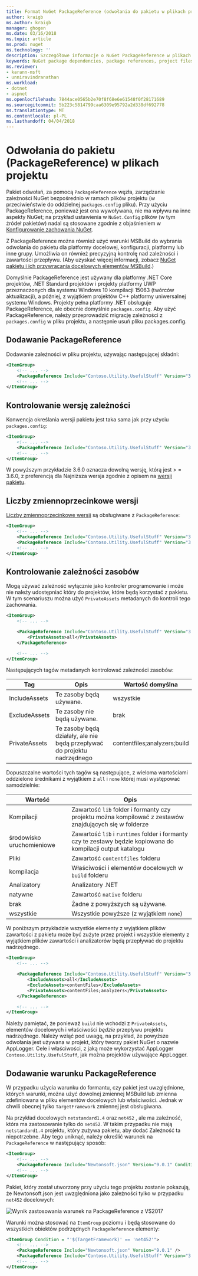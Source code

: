```yaml
---
title: Format NuGet PackageReference (odwołania do pakietu w plikach projektu) | Dokumentacja firmy Microsoft
author: kraigb
ms.author: kraigb
manager: ghogen
ms.date: 03/16/2018
ms.topic: article
ms.prod: nuget
ms.technology: ''
description: Szczegółowe informacje o NuGet PackageReference w plikach projektu jako obsługiwany przez NuGet 4.0 +, VS2017 i .NET Core 2.0
keywords: NuGet package dependencies, package references, project files, PackageReference, packages.config, VS2017, Visual Studio 2017, NuGet 4, .NET Core 2.0
ms.reviewer:
- karann-msft
- unniravindranathan
ms.workload:
- dotnet
- aspnet
ms.openlocfilehash: 7844ace0565b2e70f8f68e6e61548f0f28171689
ms.sourcegitcommit: 5b223c5814799caa6309e95792a2d338df692778
ms.translationtype: MT
ms.contentlocale: pl-PL
ms.lasthandoff: 04/04/2018
---
```

# <a name="package-references-packagereference-in-project-files"></a>Odwołania do pakietu (PackageReference) w plikach projektu

Pakiet odwołań, za pomocą `PackageReference` węzła, zarządzanie zależności NuGet bezpośrednio w ramach plików projektu (w przeciwieństwie do oddzielnej `packages.config` pliku). Przy użyciu PackageReference, ponieważ jest ona wywoływana, nie ma wpływu na inne aspekty NuGet; na przykład ustawienia w `NuGet.Config` plików (w tym źródeł pakietów) nadal są stosowane zgodnie z objaśnieniem w [Konfigurowanie zachowania NuGet](configuring-nuget-behavior.md).

Z PackageReference można również użyć warunki MSBuild do wybrania odwołania do pakietu dla platformy docelowej, konfiguracji, platformy lub inne grupy. Umożliwia on również precyzyjną kontrolę nad zależności i zawartości przepływu. (Aby uzyskać więcej informacji, zobacz [NuGet pakietu i ich przywracania docelowych elementów MSBuild](../reference/msbuild-targets.md).)

Domyślnie PackageReference jest używany dla platformy .NET Core projektów, .NET Standard projektów i projekty platformy UWP przeznaczonych dla systemu Windows 10 kompilacji 15063 (twórców aktualizacji), a później, z wyjątkiem projektów C++ platformy uniwersalnej systemu Windows. Projekty pełna platformy .NET obsługuje PackageReference, ale obecnie domyślnie `packages.config`. Aby użyć PackageReference, należy przeprowadzić migrację zależności z `packages.config` w pliku projektu, a następnie usuń pliku packages.config.

## <a name="adding-a-packagereference"></a>Dodawanie PackageReference

Dodawanie zależności w pliku projektu, używając następującej składni:

```xml
<ItemGroup>
    <!-- ... -->
    <PackageReference Include="Contoso.Utility.UsefulStuff" Version="3.6.0" />
    <!-- ... -->
</ItemGroup>
```

## <a name="controlling-dependency-version"></a>Kontrolowanie wersję zależności

Konwencja określania wersji pakietu jest taka sama jak przy użyciu `packages.config`:

```xml
<ItemGroup>
    <!-- ... -->
    <PackageReference Include="Contoso.Utility.UsefulStuff" Version="3.6.0" />
    <!-- ... -->
</ItemGroup>
```

W powyższym przykładzie 3.6.0 oznacza dowolną wersję, którą jest > = 3.6.0, z preferencją dla Najniższa wersja zgodnie z opisem na [wersji pakietu](../reference/package-versioning.md#version-ranges-and-wildcards).

## <a name="floating-versions"></a>Liczby zmiennoprzecinkowe wersji

[Liczby zmiennoprzecinkowe wersji](../consume-packages/dependency-resolution.md#floating-versions) są obsługiwane z `PackageReference`:

```xml
<ItemGroup>
    <!-- ... -->
    <PackageReference Include="Contoso.Utility.UsefulStuff" Version="3.6.*" />
    <PackageReference Include="Contoso.Utility.UsefulStuff" Version="3.6.0-beta*" />
    <!-- ... -->
</ItemGroup>
```

## <a name="controlling-dependency-assets"></a>Kontrolowanie zależności zasobów

Mogą używać zależność wyłącznie jako kontroler programowanie i może nie należy udostępniać który do projektów, które będą korzystać z pakietu. W tym scenariuszu można użyć `PrivateAssets` metadanych do kontroli tego zachowania.

```xml
<ItemGroup>
    <!-- ... -->

    <PackageReference Include="Contoso.Utility.UsefulStuff" Version="3.6.0">
        <PrivateAssets>all</PrivateAssets>
    </PackageReference>

    <!-- ... -->
</ItemGroup>
```

Następujących tagów metadanych kontrolować zależności zasobów:

| Tag | Opis | Wartość domyślna |
| --- | --- | --- |
| IncludeAssets | Te zasoby będą używane. | wszystkie |
| ExcludeAssets | Te zasoby nie będą używane. | brak |
| PrivateAssets | Te zasoby będą działały, ale nie będą przepływać do projektu nadrzędnego | contentfiles;analyzers;build |

Dopuszczalne wartości tych tagów są następujące, z wieloma wartościami oddzielone średnikami z wyjątkiem z `all` i `none` której musi występować samodzielnie:

| Wartość | Opis |
| --- | ---
| Kompilacji | Zawartość `lib` folder i formanty czy projektu można kompilować z zestawów znajdujących się w folderze |
| środowisko uruchomieniowe | Zawartość `lib` i `runtimes` folder i formanty czy te zestawy będzie kopiowana do kompilacji output katalogu |
| Pliki | Zawartość `contentfiles` folderu |
| kompilacja | Właściwości i elementów docelowych w `build` folderu |
| Analizatory | Analizatory .NET |
| natywne | Zawartość `native` folderu |
| brak | Żadne z powyższych są używane. |
| wszystkie | Wszystkie powyższe (z wyjątkiem `none`) |

W poniższym przykładzie wszystkie elementy z wyjątkiem plików zawartości z pakietu może być zużyte przez projekt i wszystkie elementy z wyjątkiem plików zawartości i analizatorów będą przepływać do projektu nadrzędnego.

```xml
<ItemGroup>
    <!-- ... -->

    <PackageReference Include="Contoso.Utility.UsefulStuff" Version="3.6.0">
        <IncludeAssets>all</IncludeAssets>
        <ExcludeAssets>contentFiles</ExcludeAssets>
        <PrivateAssets>contentFiles;analyzers</PrivateAssets>
    </PackageReference>

    <!-- ... -->
</ItemGroup>
```

Należy pamiętać, że ponieważ `build` nie wchodzi z `PrivateAssets`, elementów docelowych i właściwości *będzie* przepływu projektu nadrzędnego. Należy wziąć pod uwagę, na przykład, że powyższe odwołania jest używana w projekt, który tworzy pakiet NuGet o nazwie AppLogger. Cele i właściwości, z jaką może wykorzystać AppLogger `Contoso.Utility.UsefulStuff`, jak można projektów używające AppLogger.

## <a name="adding-a-packagereference-condition"></a>Dodawanie warunku PackageReference

W przypadku użycia warunku do formantu, czy pakiet jest uwzględnione, których warunki, można użyć dowolnej zmiennej MSBuild lub zmienna zdefiniowana w pliku elementów docelowych lub właściwości. Jednak w chwili obecnej tylko `TargetFramework` zmiennej jest obsługiwana.

Na przykład docelowych `netstandard1.4` oraz `net452` , ale ma zależność, która ma zastosowanie tylko do `net452`. W takim przypadku nie mają `netstandard1.4` projektu, który zużywa pakietu, aby dodać Zależność ta niepotrzebne. Aby tego uniknąć, należy określić warunek na `PackageReference` w następujący sposób:

```xml
<ItemGroup>
    <!-- ... -->
    <PackageReference Include="Newtonsoft.json" Version="9.0.1" Condition="'$(TargetFramework)' == 'net452'" />
    <!-- ... -->
</ItemGroup>
```

Pakiet, który został utworzony przy użyciu tego projektu zostanie pokazują, że Newtonsoft.json jest uwzględniona jako zależności tylko w przypadku `net452` docelowych:

![Wynik zastosowania warunek na PackageReference z VS2017](media/PackageReference-Condition.png)

Warunki można stosować na `ItemGroup` poziomu i będą stosowane do wszystkich obiektów podrzędnych `PackageReference` elementy:

```xml
<ItemGroup Condition = "'$(TargetFramework)' == 'net452'">
    <!-- ... -->
    <PackageReference Include="Newtonsoft.json" Version="9.0.1" />
    <PackageReference Include="Contoso.Utility.UsefulStuff" Version="3.6.0" />
    <!-- ... -->
</ItemGroup>
```
